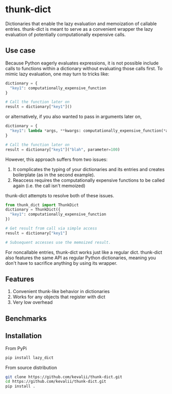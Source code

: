 # thunk-dict

Dictionaries that enable the lazy evaluation and memoization of callable entries. thunk-dict is meant to serve as a convenient wrapper the lazy evaluation of potentially computationally expensive calls.

## Use case

Because Python eagerly evaluates expressions, it is not possible include calls to functions within a dictionary without evaluating those calls first. To mimic lazy evaluation, one may turn to tricks like:

```python
dictionary = {
  "key1": computationally_expensive_function
}

# Call the function later on
result = dictionary["key1"]()
```

or alternatively, if you also wanted to pass in arguments later on,

```python
dictionary = {
  "key1": lambda *args, **kwargs: computationally_expensive_function(*args, **kwargs)
}

# Call the function later on
result = dictionary["key1"]("blah", parameter=100)
```

However, this approach suffers from two issues:

1. It complicates the typing of your dictionaries and its entries and creates boilerplate (as in the second example).
2. Reaccess requires the computationally expensive functions to be called again (i.e. the call isn't memoized)

thunk-dict attempts to resolve both of these issues.

```python
from thunk_dict import ThunkDict
dictionary = ThunkDict({
  "key1": computationally_expensive_function
})

# Get result from call via simple access
result = dictionary["key1"]

# Subsequent accesses use the memoized result.
```

For noncallable entries, thunk-dict works just like a regular dict. thunk-dict also features the same API as regular Python dictionaries, meaning you don't have to sacrifice anything by using its wrapper.

## Features
1. Convenient thunk-like behavior in dictionaries
2. Works for any objects that register with dict
3. Very low overhead

## Benchmarks

## Installation

From PyPi
```bash
pip install lazy_dict
```

From source distribution
```bash
git clone https://github.com/kevalii/thunk-dict.git
cd https://github.com/kevalii/thunk-dict.git
pip install .
```